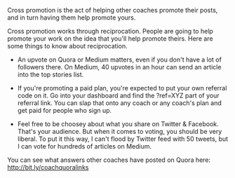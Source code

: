 Cross promotion is the act of helping other coaches promote their posts, and in turn having them help promote yours. 

Cross promotion works through reciprocation. People are going to help promote your work on the idea that you'll help promote theirs. Here are some things to know about reciprocation. 

* An upvote on Quora or Medium matters, even if you don't have a lot of followers there. On Medium, 40 upvotes in an hour can send an article into the top stories list.

* If you're promoting a paid plan, you're expected to put your own referral code on it. Go into your dashboard and find the ?ref=XYZ part of your referral link. You can slap that onto any coach or any coach's plan and get paid for people who sign up.

* Feel free to be choosey about what you share on Twitter & Facebook. That's your audience. But when it comes to voting, you should be very liberal. To put it this way, I can't flood by Twitter feed with 50 tweets, but I can vote for hundreds of articles on Medium. 

You can see what answers other coaches have posted on Quora here: http://bit.ly/coachquoralinks